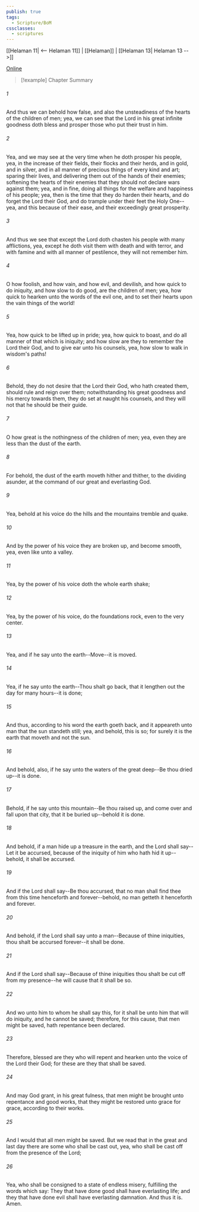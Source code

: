 ```yaml
---
publish: true
tags:
  - Scripture/BoM
cssclasses:
  - scriptures
---
```

[[Helaman 11| <-- Helaman 11]] | [[Helaman]] | [[Helaman 13| Helaman 13 -->]]

[Online](https://churchofjesuschrist.org/study/scriptures/bofm/hel/12?lang=eng)

>[!example] Chapter Summary
>
###### 1
And thus we can behold how false, and also the unsteadiness of the hearts of the children of men; yea, we can see that the Lord in his great infinite goodness doth bless and prosper those who put their trust in him.
###### 2
Yea, and we may see at the very time when he doth prosper his people, yea, in the increase of their fields, their flocks and their herds, and in gold, and in silver, and in all manner of precious things of every kind and art; sparing their lives, and delivering them out of the hands of their enemies; softening the hearts of their enemies that they should not declare wars against them; yea, and in fine, doing all things for the welfare and happiness of his people; yea, then is the time that they do harden their hearts, and do forget the Lord their God, and do trample under their feet the Holy One--yea, and this because of their ease, and their exceedingly great prosperity.
###### 3
And thus we see that except the Lord doth chasten his people with many afflictions, yea, except he doth visit them with death and with terror, and with famine and with all manner of pestilence, they will not remember him.
###### 4
O how foolish, and how vain, and how evil, and devilish, and how quick to do iniquity, and how slow to do good, are the children of men; yea, how quick to hearken unto the words of the evil one, and to set their hearts upon the vain things of the world!
###### 5
Yea, how quick to be lifted up in pride; yea, how quick to boast, and do all manner of that which is iniquity; and how slow are they to remember the Lord their God, and to give ear unto his counsels, yea, how slow to walk in wisdom's paths!
###### 6
Behold, they do not desire that the Lord their God, who hath created them, should rule and reign over them; notwithstanding his great goodness and his mercy towards them, they do set at naught his counsels, and they will not that he should be their guide.
###### 7
O how great is the nothingness of the children of men; yea, even they are less than the dust of the earth.
###### 8
For behold, the dust of the earth moveth hither and thither, to the dividing asunder, at the command of our great and everlasting God.
###### 9
Yea, behold at his voice do the hills and the mountains tremble and quake.
###### 10
And by the power of his voice they are broken up, and become smooth, yea, even like unto a valley.
###### 11
Yea, by the power of his voice doth the whole earth shake;
###### 12
Yea, by the power of his voice, do the foundations rock, even to the very center.
###### 13
Yea, and if he say unto the earth--Move--it is moved.
###### 14
Yea, if he say unto the earth--Thou shalt go back, that it lengthen out the day for many hours--it is done;
###### 15
And thus, according to his word the earth goeth back, and it appeareth unto man that the sun standeth still; yea, and behold, this is so; for surely it is the earth that moveth and not the sun.
###### 16
And behold, also, if he say unto the waters of the great deep--Be thou dried up--it is done.
###### 17
Behold, if he say unto this mountain--Be thou raised up, and come over and fall upon that city, that it be buried up--behold it is done.
###### 18
And behold, if a man hide up a treasure in the earth, and the Lord shall say--Let it be accursed, because of the iniquity of him who hath hid it up--behold, it shall be accursed.
###### 19
And if the Lord shall say--Be thou accursed, that no man shall find thee from this time henceforth and forever--behold, no man getteth it henceforth and forever.
###### 20
And behold, if the Lord shall say unto a man--Because of thine iniquities, thou shalt be accursed forever--it shall be done.
###### 21
And if the Lord shall say--Because of thine iniquities thou shalt be cut off from my presence--he will cause that it shall be so.
###### 22
And wo unto him to whom he shall say this, for it shall be unto him that will do iniquity, and he cannot be saved; therefore, for this cause, that men might be saved, hath repentance been declared.
###### 23
Therefore, blessed are they who will repent and hearken unto the voice of the Lord their God; for these are they that shall be saved.
###### 24
And may God grant, in his great fulness, that men might be brought unto repentance and good works, that they might be restored unto grace for grace, according to their works.
###### 25
And I would that all men might be saved. But we read that in the great and last day there are some who shall be cast out, yea, who shall be cast off from the presence of the Lord;
###### 26
Yea, who shall be consigned to a state of endless misery, fulfilling the words which say: They that have done good shall have everlasting life; and they that have done evil shall have everlasting damnation. And thus it is. Amen.



